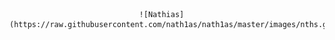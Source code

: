                                  ![Nathias](https://raw.githubusercontent.com/nath1as/nath1as/master/images/nths.gif)
